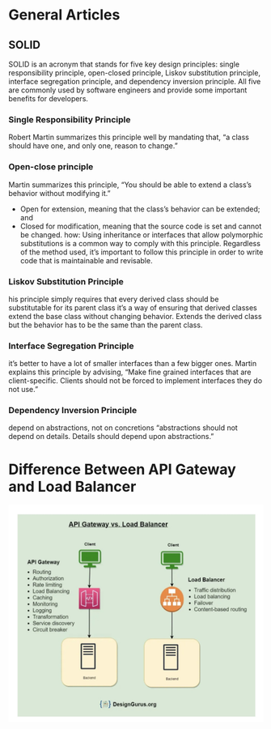 # General Articles

## SOLID 

SOLID is an acronym that stands for five key design principles: single responsibility principle, open-closed principle, Liskov substitution principle, interface segregation principle, and dependency inversion principle. All five are commonly used by software engineers and provide some important benefits for developers.

### Single Responsibility Principle
Robert Martin summarizes this principle well by mandating that, “a class should have one, and only one, reason to change.”

### Open-close principle
Martin summarizes this principle, “You should be able to extend a class’s behavior without modifying it.”
- Open for extension, meaning that the class’s behavior can be extended; and
- Closed for modification, meaning that the source code is set and cannot be changed.
how: Using inheritance or interfaces that allow polymorphic substitutions is a common way to comply with this principle. Regardless of the method used, it’s important to follow this principle in order to write code that is maintainable and revisable.

### Liskov Substitution Principle
his principle simply requires that every derived class should be substitutable for its parent class
it’s a way of ensuring that derived classes extend the base class without changing behavior.
Extends the derived class but the behavior has to be the same than the parent class.

### Interface Segregation Principle
it’s better to have a lot of smaller interfaces than a few bigger ones. Martin explains this principle by advising, “Make fine grained interfaces that are client-specific. Clients should not be forced to implement interfaces they do not use.”

### Dependency Inversion Principle
depend on abstractions, not on concretions
“abstractions should not depend on details. Details should depend upon abstractions.”

# Difference Between API Gateway and Load Balancer

![load_balancer](./_img/load_balancer.jpg)